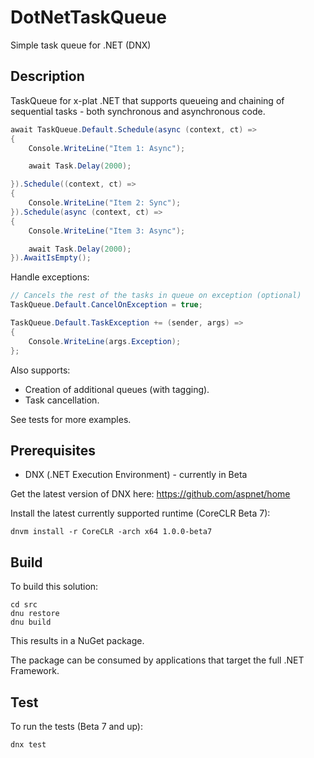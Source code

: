# DotNetTaskQueue
Simple task queue for .NET (DNX)

## Description

TaskQueue for x-plat .NET that supports queueing and chaining of sequential tasks - both synchronous and asynchronous code.

```csharp
await TaskQueue.Default.Schedule(async (context, ct) =>
{
    Console.WriteLine("Item 1: Async");

    await Task.Delay(2000);

}).Schedule((context, ct) =>
{
    Console.WriteLine("Item 2: Sync");
}).Schedule(async (context, ct) =>
{
    Console.WriteLine("Item 3: Async");

    await Task.Delay(2000);
}).AwaitIsEmpty();
```

Handle exceptions:

```csharp
// Cancels the rest of the tasks in queue on exception (optional)
TaskQueue.Default.CancelOnException = true;

TaskQueue.Default.TaskException += (sender, args) =>
{
    Console.WriteLine(args.Exception);
};
```

Also supports:

* Creation of additional queues (with tagging).
* Task cancellation.

See tests for more examples.

## Prerequisites

* DNX (.NET Execution Environment) - currently in Beta

Get the latest version of DNX here: https://github.com/aspnet/home

Install the latest currently supported runtime (CoreCLR Beta 7):

```shell
dnvm install -r CoreCLR -arch x64 1.0.0-beta7
```

## Build

To build this solution:

```shell
cd src
dnu restore
dnu build
```

This results in a NuGet package.

The package can be consumed by applications that target the full .NET Framework.

## Test

To run the tests (Beta 7 and up):
    
```shell
dnx test
```